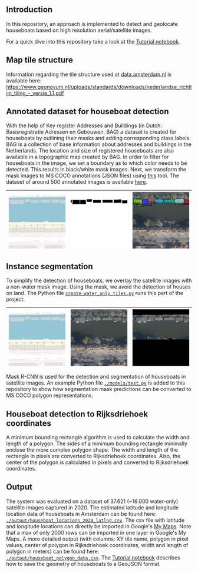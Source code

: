 ## Introduction
In this repository, an approach is implemented to detect and geolocate houseboats based on high resolution aerial/satellite images.  

For a quick dive into this repository take a look at the [Tutorial notebook](Tutorial.ipynb).

## Map tile structure
Information regarding the tile structure used at [data.amsterdam.nl](https://t1.data.amsterdam.nl/lufo2020_RD/13/3810/4315.jpeg) is available here: https://www.geonovum.nl/uploads/standards/downloads/nederlandse_richtlijn_tiling_-_versie_1.1.pdf

## Annotated dataset for houseboat detection
With the help of Key register Addresses and Buildings (in Dutch: Basisregistratie Adressen en Gebouwen, BAG) a dataset is created for houseboats by outlining their masks and adding corresponding class labels. BAG is a collection of base information about addresses and buildings in the Netherlands. The location and size of registered houseboats are also available in a topographic map created by BAG. In order to filter for houseboats in the image, we set a boundary as to which color needs to be detected. This results in black/white mask images. Next, we transform the mask images to MS COCO annotations (JSON files) using [this](https://github.com/chrise96/image-to-coco-json-converter) tool. The dataset of around 500 annotated images is available [here](https://drive.google.com/file/d/16dADYRSA-j3Fm12bTKr0v3AhAO5SGmP-/view?usp=sharing).

| ![Topographic map](./media/3810_4315_topo.png) | ![Mask image](./media/3810_4315_mask.png)|![Annotations](./media/3810_4315_detections.jpeg) |
|:---:|:---:|:---:|

## Instance segmentation
To simplify the detection of houseboats, we overlay the satellite images with a non-water mask image. Using the mask, we avoid the detection of houses on land. The Python file [`create_water_only_tiles.py`](create_water_only_tiles.py) runs this part of the project.

| ![Topographic map](./media/3810_4315_topo.png) | ![Satellite image](./media/3810_4315_lufo.jpeg)|![Water only](./media/3810_4315_mask.jpeg) |
|:---:|:---:|:---:|

Mask R-CNN is used for the detection and segmentation of houseboats in satellite images. An example Python file [`./models/test.py`](./models/test.py) is added to this repository to show how segmentation mask predictions can be converted to MS COCO polygon representations.

## Houseboat detection to Rijksdriehoek coordinates
A minimum bounding rectangle algorithm is used to calculate the width and length of a polygon. The sides of a minimum bounding rectangle minimally enclose the more complex polygon shape. The width and length of the rectangle in pixels are converted to Rijksdriehoek coordinates. Also, the center of the polygon is calculated in pixels and converted to Rijksdriehoek coordinates.

## Output
The system was evaluated on a dataset of 37.621 (~16.000 water-only) satellite images captured in 2020. The estimated latitude and longitude location data of houseboats in Amsterdam can be found here: [`./output/houseboat_locations_2020_latlng.csv`](./output/houseboat_locations_2020_latlng.csv). The csv file with latitude and longitude locations can directly be imported in Google's [My Maps](https://www.google.com/maps/d/). Note that a max of only 2000 rows can be imported in one layer in Google's My Maps. A more detailed output (with columns: XY tile name, polygon in pixel values, center of polygon in Rijksdriehoek coordinates, width and length of polygon in meters) can be found here: [`./output/houseboat_polygon_data.csv`](./output/houseboat_polygon_data.csv). The [Tutorial notebook](Tutorial.ipynb) describes how to save the geometry of houseboats to a GeoJSON format. 
